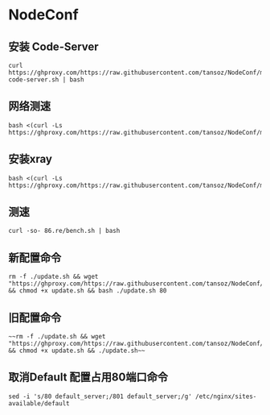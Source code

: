 # NodeConf

## 安装 Code-Server
```
curl https://ghproxy.com/https://raw.githubusercontent.com/tansoz/NodeConf/master/install-code-server.sh | bash
```
## 网络测速
```
bash <(curl -Ls https://ghproxy.com/https://raw.githubusercontent.com/tansoz/NodeConf/master/speedtest.sh)
```

## 安装xray
```
bash <(curl -Ls https://ghproxy.com/https://raw.githubusercontent.com/tansoz/NodeConf/master/install.sh)
```

## 测速
```
curl -so- 86.re/bench.sh | bash
```

## 新配置命令

```
rm -f ./update.sh && wget "https://ghproxy.com/https://raw.githubusercontent.com/tansoz/NodeConf/master/update.sh" && chmod +x update.sh && bash ./update.sh 80
```

## 旧配置命令
```
~~rm -f ./update.sh && wget "https://ghproxy.com/https://raw.githubusercontent.com/tansoz/NodeConf/master/update.sh" && chmod +x update.sh && ./update.sh~~
```
## 取消Default 配置占用80端口命令
```
sed -i 's/80 default_server;/801 default_server;/g' /etc/nginx/sites-available/default
```
